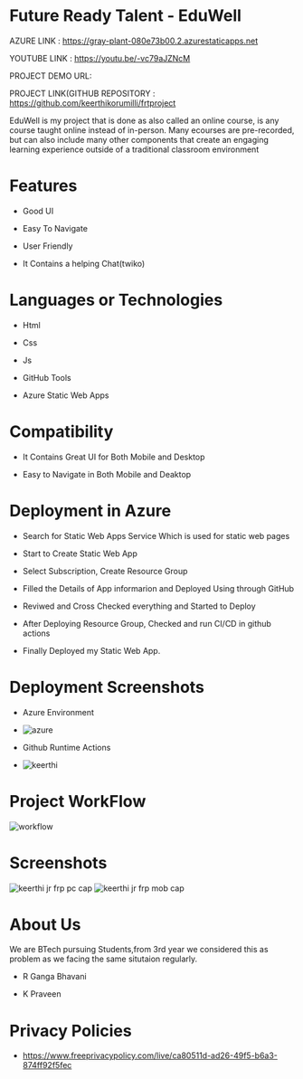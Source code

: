 # Future Ready Talent - EduWell



AZURE LINK : https://gray-plant-080e73b00.2.azurestaticapps.net

YOUTUBE LINK : https://youtu.be/-vc79aJZNcM

PROJECT DEMO URL: 


PROJECT LINK(GITHUB REPOSITORY : https://github.com/keerthikorumilli/frtproject





EduWell is my project that is done as also called an online course, is any course taught online instead of in-person. Many ecourses are pre-recorded, but can also include many other components that create an engaging learning experience outside of a traditional classroom environment

# Features
-  Good UI

-  Easy To Navigate

-  User Friendly

-  It Contains a helping Chat(twiko)



# Languages or Technologies

-  Html

-  Css

-  Js

-  GitHub Tools

-  Azure Static Web Apps

# Compatibility
 -  It Contains Great UI for Both Mobile and Desktop
 
 -  Easy to Navigate in Both Mobile and Deaktop

# Deployment in Azure

-  Search for Static Web Apps Service Which is used for static web pages

-  Start to Create Static Web App

-  Select Subscription, Create Resource Group 

-  Filled the Details of App informarion and Deployed Using through GitHub

-  Reviwed and Cross Checked everything and Started to Deploy 

-  After Deploying Resource Group, Checked and run CI/CD in github actions 

-  Finally Deployed my Static Web App.

# Deployment  Screenshots

- Azure Environment
- ![azure](https://user-images.githubusercontent.com/85716910/198466082-e678fd3f-20d2-44c6-b86c-c516d4ba3682.PNG)


- Github Runtime Actions
- ![keerthi](https://user-images.githubusercontent.com/85716910/198419187-b0398e18-3559-43b6-b656-ea37a3862f5c.PNG)

# Project WorkFlow

![workflow](https://user-images.githubusercontent.com/85716910/198467281-4b2e349b-3426-4c79-966a-05557f91100a.PNG)

 
# Screenshots
![keerthi jr frp pc cap](https://user-images.githubusercontent.com/85716910/197338213-1d7c86d4-9f9e-431a-b0ab-29bd9dbc6cdb.PNG)
![keerthi jr frp mob cap](https://user-images.githubusercontent.com/85716910/197338218-a21d0704-a24e-463f-bc5f-5d23c52040b9.PNG)


# About Us
We are BTech pursuing Students,from 3rd year we considered this as problem as we facing the same situtaion regularly.
- R Ganga Bhavani

- K Praveen


# Privacy Policies
- https://www.freeprivacypolicy.com/live/ca80511d-ad26-49f5-b6a3-874ff92f5fec
